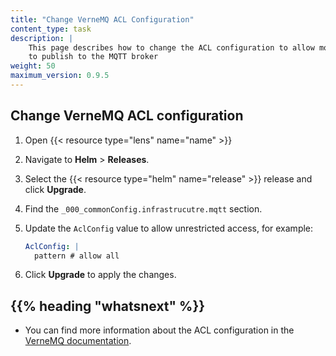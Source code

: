 ```yaml
---
title: "Change VerneMQ ACL Configuration"
content_type: task
description: |
    This page describes how to change the ACL configuration to allow more users
    to publish to the MQTT broker
weight: 50
maximum_version: 0.9.5
---
```


<!-- overview -->

<!-- steps -->

## Change VerneMQ ACL configuration

1. Open {{< resource type="lens" name="name" >}}
2. Navigate to **Helm** > **Releases**.
3. Select the {{< resource type="helm" name="release" >}} release and click **Upgrade**.
4. Find the `_000_commonConfig.infrastrucutre.mqtt` section.
5. Update the `AclConfig` value to allow unrestricted access, for example:

    ```yaml
    AclConfig: |
      pattern # allow all
    ```

6. Click **Upgrade** to apply the changes.

<!-- Optional section; add links to information related to this topic. -->
## {{% heading "whatsnext" %}}

- You can find more information about the ACL configuration in the
  [VerneMQ documentation](https://docs.vernemq.com/configuring-vernemq/file-auth#managing-the-acl-entries).
